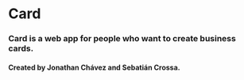 # Card

### Card is a web app for people who want to create business cards.

#### Created by Jonathan Chávez and Sebatián Crossa.
